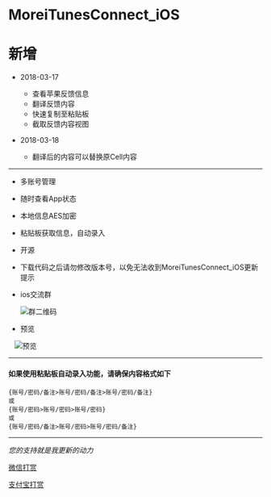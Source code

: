 # MoreiTunesConnect_iOS

# 新增
- 2018-03-17
    - 查看苹果反馈信息 
    - 翻译反馈内容
    - 快速复制至粘贴板
    - 截取反馈内容视图

- 2018-03-18
    - 翻译后的内容可以替换原Cell内容

----
- 多账号管理
- 随时查看App状态
- 本地信息AES加密
- 粘贴板获取信息，自动录入
- 开源
- 下载代码之后请勿修改版本号，以免无法收到MoreiTunesConnect_iOS更新提示
- ios交流群

    ![群二维码](https://github.com/CoderDwang/MoreiTunesConnect_iOS/blob/master/Picture/群二维码.png)
    
- 预览

    ![预览](https://github.com/CoderDwang/MoreiTunesConnect_iOS/blob/master/Picture/预览图.gif)


---
#### 如果使用粘贴板自动录入功能，请确保内容格式如下
    {账号/密码/备注>账号/密码/备注>账号/密码/备注}
    或
    {账号/密码>账号/密码>账号/密码}
    或
    {账号/密码/备注>账号/密码>账号/密码/备注}

---
*您的支持就是我更新的动力*

[微信打赏](https://github.com/CoderDwang/MoreiTunesConnect_iOS/blob/master/Picture/Pay/WeChat.JPG)

[支付宝打赏](https://github.com/CoderDwang/MoreiTunesConnect_iOS/blob/master/Picture/Pay/Ali.JPG)


